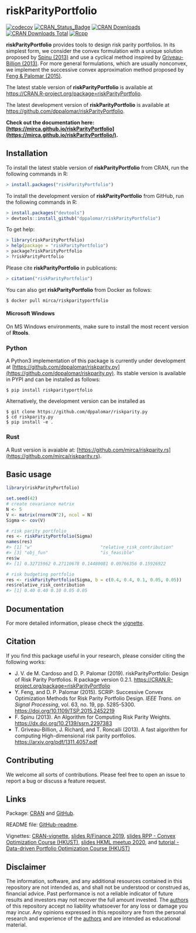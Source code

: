# riskParityPortfolio

[![codecov](https://codecov.io/gh/mirca/riskParityPortfolio/branch/master/graph/badge.svg?token=NhOMM6MOAv)](https://codecov.io/gh/mirca/riskParityPortfolio)
[![CRAN_Status_Badge](https://www.r-pkg.org/badges/version/riskParityPortfolio)](https://CRAN.R-project.org/package=riskParityPortfolio)
[![CRAN Downloads](https://cranlogs.r-pkg.org/badges/riskParityPortfolio)](https://CRAN.R-project.org/package=riskParityPortfolio)
[![CRAN Downloads Total](https://cranlogs.r-pkg.org/badges/grand-total/riskParityPortfolio?color=brightgreen)](https://CRAN.R-project.org/package=riskParityPortfolio)
[![Rcpp](https://img.shields.io/badge/powered%20by-Rcpp-orange.svg?style=flat)](http://www.rcpp.org/)


**riskParityPortfolio** provides tools to design risk parity portfolios.
In its simplest form, we consider the convex formulation with a unique solution proposed by
[Spinu (2013)](https://dx.doi.org/10.2139/ssrn.2297383) and use a cyclical method inspired by
[Griveau-Billion (2013)](https://arxiv.org/pdf/1311.4057.pdf). For more general formulations,
which are usually nonconvex, we implement the successive convex approximation
method proposed by [Feng & Palomar (2015)](https://doi.org/10.1109/TSP.2015.2452219).

The latest stable version of **riskParityPortfolio** is available at https://CRAN.R-project.org/package=riskParityPortfolio.

The latest development version of **riskParityPortfolio** is available at https://github.com/dppalomar/riskParityPortfolio.

**Check out the documentation here: [https://mirca.github.io/riskParityPortfolio](https://mirca.github.io/riskParityPortfolio/).**

## Installation
To install the latest stable version of **riskParityPortfolio** from CRAN, run the following commands in R:

```r
> install.packages("riskParityPortfolio")
```

To install the development version of **riskParityPortfolio** from GitHub, run the following commands in R:

```r
> install.packages("devtools")
> devtools::install_github("dppalomar/riskParityPortfolio")
```

To get help:

```r
> library(riskParityPortfolio)
> help(package = "riskParityPortfolio")
> package?riskParityPortfolio
> ?riskParityPortfolio
```

Please cite **riskParityPortfolio** in publications:

```r
> citation("riskParityPortfolio")
```

You can also get **riskParityPortfolio** from Docker as follows:
```
$ docker pull mirca/riskparityportfolio
```

#### Microsoft Windows
On MS Windows environments, make sure to install the most recent version of
**Rtools**.

### Python

A Python3 implementation of this package is currently under development at [https://github.com/dppalomar/riskparity.py](https://github.com/dppalomar/riskparity.py).
Its stable version is available in PYPI and can be installed as follows:
```
$ pip install riskparityportfolio
```

Alternatively, the development version can be installed as
```
$ git clone https://github.com/dppalomar/riskparity.py
$ cd riskparity.py
$ pip install -e .
```

### Rust

A Rust version is avaiable at: [https://github.com/mirca/riskparity.rs](https://github.com/mirca/riskparity.rs).

## Basic usage


```r
library(riskParityPortfolio)

set.seed(42)
# create covariance matrix
N <- 5
V <- matrix(rnorm(N^2), ncol = N)
Sigma <- cov(V)

# risk parity portfolio
res <- riskParityPortfolio(Sigma)
names(res)
#> [1] "w"                          "relative_risk_contribution"
#> [3] "obj_fun"                    "is_feasible"
res$w
#> [1] 0.32715962 0.27110678 0.14480081 0.09766356 0.15926922

# risk budgeting portfolio
res <- riskParityPortfolio(Sigma, b = c(0.4, 0.4, 0.1, 0.05, 0.05))
res$relative_risk_contribution
#> [1] 0.40 0.40 0.10 0.05 0.05
```

## Documentation
For more detailed information, please check the
[vignette](https://CRAN.R-project.org/package=riskParityPortfolio/vignettes/RiskParityPortfolio.html).

## Citation
If you find this package useful in your research, please consider citing the following works:

- J. V. de M. Cardoso and D. P. Palomar (2019). riskParityPortfolio:
  Design of Risk Parity Portfolios. R package version 0.2.1.
  <https://CRAN.R-project.org/package=riskParityPortfolio>
- Y. Feng, and D. P. Palomar (2015). SCRIP: Successive Convex Optimization Methods for
  Risk Parity Portfolio Design. _IEEE Trans. on Signal Processing_, vol. 63, no. 19,
  pp. 5285-5300. <https://doi.org/10.1109/TSP.2015.2452219>
- F. Spinu (2013). An Algorithm for Computing Risk Parity Weights.
  <https://dx.doi.org/10.2139/ssrn.2297383>
- T. Griveau-Billion, J. Richard, and T. Roncalli (2013). A fast algorithm for computing High-dimensional risk parity portfolios. <https://arxiv.org/pdf/1311.4057.pdf>


## Contributing
We welcome all sorts of contributions. Please feel free to open an issue
to report a bug or discuss a feature request.


## Links
Package: [CRAN](https://CRAN.R-project.org/package=riskParityPortfolio) and [GitHub](https://github.com/dppalomar/riskParityPortfolio).

README file: [GitHub-readme](https://github.com/dppalomar/riskParityPortfolio/blob/master/README.md).

Vignettes: [CRAN-vignette](https://CRAN.R-project.org/package=riskParityPortfolio/vignettes/RiskParityPortfolio.html),
[slides R/Finance 2019](https://docs.google.com/viewer?url=https://github.com/dppalomar/riskParityPortfolio/raw/master/vignettes/RFinance2019-slides.pdf),
[slides RPP - Convex Optimization Course (HKUST)](https://docs.google.com/viewer?url=https://github.com/dppalomar/riskParityPortfolio/raw/master/vignettes/slides-ConvexOptimizationCourseHKUST.pdf),
[slides HKML meetup 2020](https://speakerdeck.com/mirca/breaking-down-risk-parity-portfolios-a-practical-open-source-implementation), and
[tutorial - Data-driven Portfolio Optimization Course (HKUST)](https://www.youtube.com/watch?v=xb1Xxf5LQks)


## Disclaimer
The information, software, and any additional resources contained in this repository are not intended as,
and shall not be understood or construed as, financial advice.
Past performance is not a reliable indicator of future results and investors may not recover the full
amount invested.
The [authors](https://github.com/dppalomar/riskParityPortfolio/blob/master/AUTHORS.md) of this repository
accept no liability whatsoever for any loss or damage you may incur.  Any opinions expressed in this repository
are from the personal research and experience of the [authors](https://github.com/dppalomar/riskParityPortfolio/blob/master/AUTHORS.md) and are intended as educational material.

